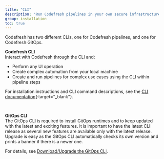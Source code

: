 ```yaml
---
title: "CLI"
description: "Run Codefresh pipelines in your own secure infrastructure"
group: installation
toc: true
---
```


Codefresh has two different CLIs, one for Codefresh pipelines, and one for Codefresh GitOps.

**Codefresh CLI**  
Interact with Codefresh through the CLI and:
* Perform any UI operation
* Create complex automation from your local machine
* Create and run pipelines for complex use cases using the CLI within pipeline steps

For installation instructions and CLI command descriptions, see the [CLI documentation](https://codefresh-io.github.io/cli/getting-started/){:target="\_blank"}.

<br />

**GitOps CLI**  
The GitOps CLI is required to install GitOps runtimes and to keep updated with the latest and exciting features. It is important to have the latest CLI release as several new features are available only with the latest release. Upgrade is easy as the GitOps CLI automatically checks its own version and prints a banner if there is a newer one.  

For details, see [Download/Upgrade the GitOps CLI]({{site.baseurl}}/docs/installation/upgrade-gitops-cli/).